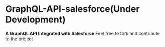 # GraphQL-API-salesforce(Under Development)
**A GraphQL API Integrated with Salesforce**
Feel free to fork and contribute to the project

